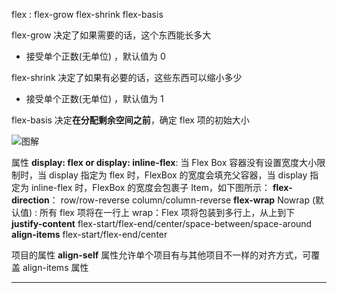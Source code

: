 flex : flex-grow flex-shrink flex-basis

flex-grow 决定了如果需要的话，这个东西能长多大

- 接受单个正数(无单位) ，默认值为 0

flex-shrink 决定了如果有必要的话，这些东西可以缩小多少

- 接受单个正数(无单位) ，默认值为 1

flex-basis 决定**在分配剩余空间之前**，确定 flex 项的初始大小

![图解](https://www.30secondsofcode.org/assets/blog_images/flexbox-diagram.webp)

属性
**display: flex or display: inline-flex**:
当 Flex Box 容器没有设置宽度大小限制时，当 display 指定为 flex 时，FlexBox 的宽度会填充父容器，当 display 指定为 inline-flex 时，FlexBox 的宽度会包裹子 Item，如下图所示：
**flex-direction**：
row/row-reverse
column/column-reverse
**flex-wrap**
Nowrap (默认值) : 所有 flex 项将在一行上
wrap：Flex 项将包装到多行上，从上到下
**justify-content**
flex-start/flex-end/center/space-between/space-around
**align-items**
flex-start/flex-end/center

项目的属性
**align-self**
属性允许单个项目有与其他项目不一样的对齐方式，可覆盖 align-items 属性

---
